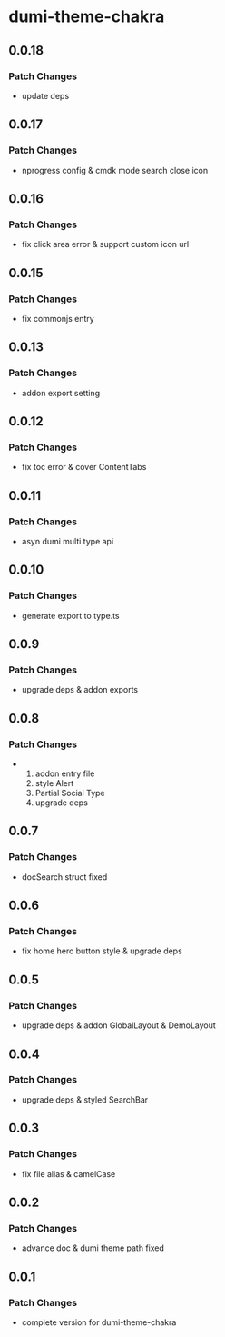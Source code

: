 # dumi-theme-chakra

## 0.0.18

### Patch Changes

- update deps

## 0.0.17

### Patch Changes

- nprogress config & cmdk mode search close icon

## 0.0.16

### Patch Changes

- fix click area error & support custom icon url

## 0.0.15

### Patch Changes

- fix commonjs entry

## 0.0.13

### Patch Changes

- addon export setting

## 0.0.12

### Patch Changes

- fix toc error & cover ContentTabs

## 0.0.11

### Patch Changes

- asyn dumi multi type api

## 0.0.10

### Patch Changes

- generate export to type.ts

## 0.0.9

### Patch Changes

- upgrade deps & addon exports

## 0.0.8

### Patch Changes

- 1. addon entry file
  2. style Alert
  3. Partial Social Type
  4. upgrade deps

## 0.0.7

### Patch Changes

- docSearch struct fixed

## 0.0.6

### Patch Changes

- fix home hero button style & upgrade deps

## 0.0.5

### Patch Changes

- upgrade deps & addon GlobalLayout & DemoLayout

## 0.0.4

### Patch Changes

- upgrade deps & styled SearchBar

## 0.0.3

### Patch Changes

- fix file alias & camelCase

## 0.0.2

### Patch Changes

- advance doc & dumi theme path fixed

## 0.0.1

### Patch Changes

- complete version for dumi-theme-chakra
